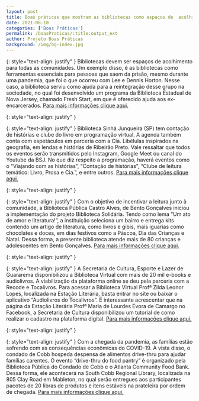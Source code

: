```yaml
---
layout: post
title: Boas práticas que mostram as bibliotecas como espaços de  acolhimento, ferramenta de integração e, locais para se realizar ações sociais. 
date: 2021-08-10
categories: ['Boas Práticas']
permalink: /boasPraticas/:title:output_ext
author: Projeto Boas Práticas
background: /img/bg-index.jpg
---
```

{: style="text-align: justify" }
Bibliotecas devem ser espaços de acolhimento para todas as comunidades. Um exemplo disso, é as bibliotecas como ferramentas essenciais para pessoas que saem da prisão, mesmo durante uma pandemia, que foi o que ocorreu com Lee e Dennis Horton. Nesse caso, a biblioteca serviu como ajuda para a reintegração desse grupo na sociedade, no qual foi desenvolvido um programa da Biblioteca Estadual de Nova Jersey, chamado Fresh Start, em que é oferecido ajuda aos ex-encarcerados.
[Para mais informações clique aqui.](https://www.npr.org/2021/03/28/980434263/libraries-are-key-tools-for-people-getting-out-of-prison-even-during-a-pandemic?t=1616956861603)

{: style="text-align: justify" }


{: style="text-align: justify" }
Biblioteca Sinhá Junqueira (SP) tem contação de histórias e clube do livro em programação virtual. A agenda também conta com espetáculos em parceria com a Cia. Libélulas inspirados na geografia, em lendas e histórias de Ribeirão Preto. Vale ressaltar que todos os eventos serão transmitidos pelo Instagram, Google Meet ou canal do Youtube da BSJ. No que diz respeito a programação, haverá eventos como o “Viajando com as histórias”, “Contação de histórias”, “Clube de leitura temático: Livro, Prosa e Cia.”, e entre outros. 
[Para mais informações clique aqui.](https://g1.globo.com/sp/ribeirao-preto-franca/noticia/2021/04/14/biblioteca-sinha-junqueira-tem-contacao-de-historias-e-clube-do-livro-em-programacao-virtual.ghtml)

{: style="text-align: justify" }


{: style="text-align: justify" }
Com o objetivo de incentivar a leitura junto à comunidade, a Biblioteca Pública Castro Alves, de Bento Gonçalves iniciou a implementação do projeto Biblioteca Solidária. Tendo como lema “Um ato de amor e literatura!”, a instituição seleciona um bairro e entrega kits contendo um artigo de literatura, como livros e gibis, mais iguarias como chocolates e doces, em dias festivos como a Páscoa, Dia das Crianças e Natal. Dessa forma, a presente biblioteca atende mais de 80 crianças e adolescentes em Bento Gonçalves. 
[Para mais informações clique aqui.](https://www.correiodopovo.com.br/notícias/cidades/biblioteca-solidária-atende-mais-de-80-crianças-e-adolescentes-em-bento-gonçalves-1.598298)

{: style="text-align: justify" }


{: style="text-align: justify" }
A Secretaria de Cultura, Esporte e Lazer de Guararema disponibilizou a Biblioteca Virtual com mais de 20 mil e-books e audiolivros. A viabilização da plataforma online se deu pela parceria com a Recode e Tocalivros. Para acessar a Biblioteca Virtual Profª Zilda Leonor Lopes, localizada na Estação Literária, basta entrar no site ou baixar o aplicativo “Audiolivros do Tocalivros”. É interessante acrescentar que na página da Estação Literária Profª Maria de Lourdes Évora de Camargo no Facebook, a Secretaria de Cultura disponibilizou um tutorial de como realizar o cadastro na plataforma digital.
[Para mais informações clique aqui.](https://g1.globo.com/sp/mogi-das-cruzes-suzano/noticia/2021/05/15/cultura-de-guararema-disponibiliza-biblioteca-virtual-com-mais-de-20-mil-titulos.ghtml)

{: style="text-align: justify" }


{: style="text-align: justify" }
Com a chegada da pandemia, as famílias estão sofrendo com as consequências econômicas do COVID-19. À vista disso, o condado de Cobb hospeda despensa de alimentos drive-thru para ajudar famílias carentes. O evento “drive-thru do food pantry” é organizado pela Biblioteca Pública do Condado de Cobb e o Atlanta Community Food Bank. Dessa forma, ele acontecerá na South Cobb Regional Library, localizada na 805 Clay Road em Mableton, no qual serão entregues aos participantes pacotes de 20 libras de produtos e itens estáveis na prateleira por ordem de chegada.
[Para mais informações clique aqui.](https://www.cbs46.com/news/cobb-county-hosting-drive-thru-food-pantry-to-help-needy-families/article_8073f38a-9830-11eb-91e6-ef617c5a738a.html)

